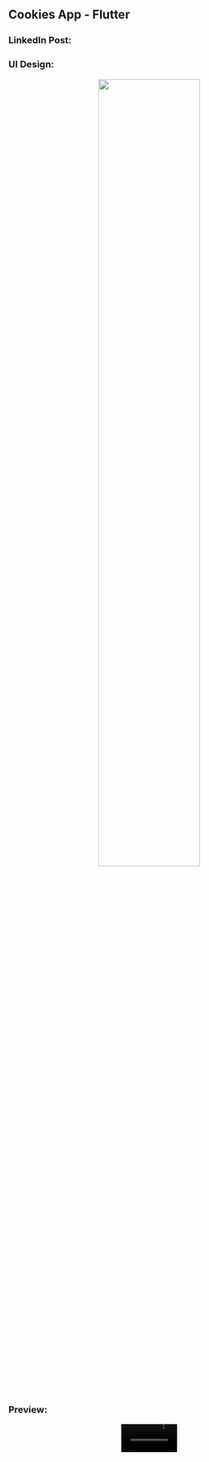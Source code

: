 ## Cookies App - Flutter

### LinkedIn Post:

### UI Design:
<p align="center" width="50%">
    <img width="60%" src="https://github.com/user-attachments/assets/6a99c465-19e3-44ee-baf6-81fefd071049">
</p>

### Preview:
<div align="center">
  <video src=" " width=100/>
<div/>
